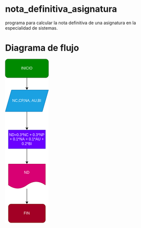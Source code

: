 # nota_definitiva_asignatura
programa para calcular la nota definitiva de una asignatura en la especialidad de sistemas.

# Diagrama de flujo
![Diagrama de flujo](diagrama.png "Diagrama de flujo")
